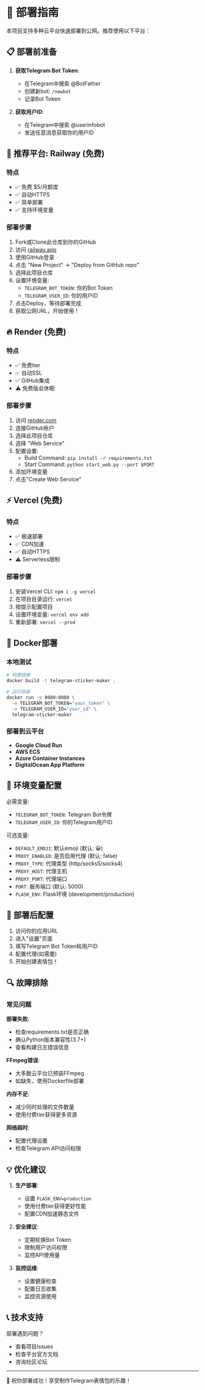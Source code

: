 # 🚀 部署指南

本项目支持多种云平台快速部署到公网。推荐使用以下平台：

## 📋 部署前准备

1. **获取Telegram Bot Token**:
   - 在Telegram中搜索 @BotFather
   - 创建新bot: `/newbot`
   - 记录Bot Token

2. **获取用户ID**:
   - 在Telegram中搜索 @userinfobot
   - 发送任意消息获取你的用户ID

## 🌟 推荐平台: Railway (免费)

### 特点
- ✅ 免费 $5/月额度
- ✅ 自动HTTPS
- ✅ 简单部署
- ✅ 支持环境变量

### 部署步骤
1. Fork或Clone此仓库到你的GitHub
2. 访问 [railway.app](https://railway.app)
3. 使用GitHub登录
4. 点击 "New Project" → "Deploy from GitHub repo"
5. 选择此项目仓库
6. 设置环境变量:
   - `TELEGRAM_BOT_TOKEN`: 你的Bot Token
   - `TELEGRAM_USER_ID`: 你的用户ID
7. 点击Deploy，等待部署完成
8. 获取公网URL，开始使用！

## 🔥 Render (免费)

### 特点  
- ✅ 免费tier
- ✅ 自动SSL
- ✅ GitHub集成
- ⚠️ 免费版会休眠

### 部署步骤
1. 访问 [render.com](https://render.com)
2. 连接GitHub账户
3. 选择此项目仓库
4. 选择 "Web Service"
5. 配置设置:
   - Build Command: `pip install -r requirements.txt`
   - Start Command: `python start_web.py --port $PORT`
6. 添加环境变量
7. 点击"Create Web Service"

## ⚡ Vercel (免费)

### 特点
- ✅ 极速部署
- ✅ CDN加速  
- ✅ 自动HTTPS
- ⚠️ Serverless限制

### 部署步骤
1. 安装Vercel CLI: `npm i -g vercel`
2. 在项目目录运行: `vercel`
3. 按提示配置项目
4. 设置环境变量: `vercel env add`
5. 重新部署: `vercel --prod`

## 🐳 Docker部署

### 本地测试
```bash
# 构建镜像
docker build -t telegram-sticker-maker .

# 运行容器
docker run -p 8080:8080 \
  -e TELEGRAM_BOT_TOKEN="your_token" \
  -e TELEGRAM_USER_ID="your_id" \
  telegram-sticker-maker
```

### 部署到云平台
- **Google Cloud Run**
- **AWS ECS** 
- **Azure Container Instances**
- **DigitalOcean App Platform**

## 🔧 环境变量配置

必需变量:
- `TELEGRAM_BOT_TOKEN`: Telegram Bot令牌
- `TELEGRAM_USER_ID`: 你的Telegram用户ID

可选变量:
- `DEFAULT_EMOJI`: 默认emoji (默认: 😀)
- `PROXY_ENABLED`: 是否启用代理 (默认: false)
- `PROXY_TYPE`: 代理类型 (http/socks5/socks4)
- `PROXY_HOST`: 代理主机
- `PROXY_PORT`: 代理端口
- `PORT`: 服务端口 (默认: 5000)
- `FLASK_ENV`: Flask环境 (development/production)

## 📝 部署后配置

1. 访问你的应用URL
2. 进入"设置"页面
3. 填写Telegram Bot Token和用户ID
4. 配置代理(如需要)
5. 开始创建表情包！

## 🔍 故障排除

### 常见问题

**部署失败**:
- 检查requirements.txt是否正确
- 确认Python版本兼容性(3.7+)
- 查看构建日志错误信息

**FFmpeg错误**:
- 大多数云平台已预装FFmpeg
- 如缺失，使用Dockerfile部署

**内存不足**:
- 减少同时处理的文件数量
- 使用付费tier获得更多资源

**网络超时**:
- 配置代理设置
- 检查Telegram API访问权限

## 💡 优化建议

1. **生产部署**:
   - 设置 `FLASK_ENV=production`
   - 使用付费tier获得更好性能
   - 配置CDN加速静态文件

2. **安全建议**:
   - 定期轮换Bot Token
   - 限制用户访问权限
   - 监控API使用量

3. **监控运维**:
   - 设置健康检查
   - 配置日志收集
   - 监控资源使用

## 📞 技术支持

部署遇到问题？
- 查看项目Issues
- 检查平台官方文档
- 咨询社区论坛

---

🎉 祝你部署成功！享受制作Telegram表情包的乐趣！
